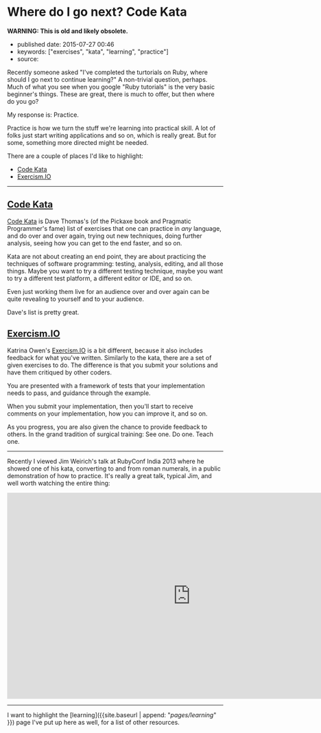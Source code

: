 Where do I go next? Code Kata
=============================

**WARNING: This is old and likely obsolete.**

-   published date: 2015-07-27 00:46
-   keywords: \[\"exercises\", \"kata\", \"learning\", \"practice\"\]
-   source:

Recently someone asked \"I\'ve completed the turtorials on Ruby, where should I go next to continue learning?\" A non-trivial question, perhaps. Much of what you see when you google \"Ruby tutorials\" is the very basic beginner\'s things. These are great, there is much to offer, but then where do you go?

My response is: Practice.

Practice is how we turn the stuff we\'re learning into practical skill. A lot of folks just start writing applications and so on, which is really great. But for some, something more directed might be needed.

There are a couple of places I\'d like to highlight:

-   [Code Kata](http://codekata.com/)
-   [Exercism.IO](http://exercism.io)

------------------------------------------------------------------------

[Code Kata](http://codekata.com/)
---------------------------------

[Code Kata](http://codekata.com/) is Dave Thomas\'s (of the Pickaxe book and Pragmatic Programmer\'s fame) list of exercises that one can practice in *any* language, and do over and over again, trying out new techniques, doing further analysis, seeing how you can get to the end faster, and so on.

Kata are not about creating an end point, they are about practicing the techniques of software programming: testing, analysis, editing, and all those things. Maybe you want to try a different testing technique, maybe you want to try a different test platform, a different editor or IDE, and so on.

Even just working them live for an audience over and over again can be quite revealing to yourself and to your audience.

Dave\'s list is pretty great.

[Exercism.IO](http://exercism.io)
---------------------------------

Katrina Owen\'s [Exercism.IO](http://exercism.io) is a bit different, because it also includes feedback for what you\'ve written. Similarly to the kata, there are a set of given exercises to do. The difference is that you submit your solutions and have them critiqued by other coders.

You are presented with a framework of tests that your implementation needs to pass, and guidance through the example.

When you submit your implementation, then you\'ll start to receive comments on your implementation, how you can improve it, and so on.

As you progress, you are also given the chance to provide feedback to others. In the grand tradition of surgical training: See one. Do one. Teach one.

------------------------------------------------------------------------

Recently I viewed Jim Weirich\'s talk at RubyConf India 2013 where he showed one of his kata, converting to and from roman numerals, in a public demonstration of how to practice. It\'s really a great talk, typical Jim, and well worth watching the entire thing:

<iframe width="853" height="480" src="https://www.youtube.com/embed/ronr_CG8x0Y?rel=0" frameborder="0" allowfullscreen>

</iframe>

------------------------------------------------------------------------

I want to highlight the \[learning\]({{site.baseurl \| append: \"*pages/learning*\" }}) page I\'ve put up here as well, for a list of other resources.
